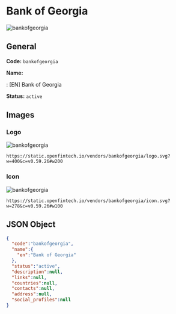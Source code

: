 
# Bank of Georgia 
![bankofgeorgia](https://static.openfintech.io/vendors/bankofgeorgia/logo.svg?w=400&c=v0.59.26#w200)  

## General 
 
**Code:** `bankofgeorgia` 
 
**Name:** 
 
:	[EN] Bank of Georgia 
 
**Status:** `active` 
 

## Images 

### Logo 
 
![bankofgeorgia](https://static.openfintech.io/vendors/bankofgeorgia/logo.svg?w=400&c=v0.59.26#w200)  

```
https://static.openfintech.io/vendors/bankofgeorgia/logo.svg?w=400&c=v0.59.26#w200
```  

### Icon 
 
![bankofgeorgia](https://static.openfintech.io/vendors/bankofgeorgia/icon.svg?w=278&c=v0.59.26#w100)  

```
https://static.openfintech.io/vendors/bankofgeorgia/icon.svg?w=278&c=v0.59.26#w100
```  

## JSON Object 

```json
{
  "code":"bankofgeorgia",
  "name":{
    "en":"Bank of Georgia"
  },
  "status":"active",
  "description":null,
  "links":null,
  "countries":null,
  "contacts":null,
  "address":null,
  "social_profiles":null
}
```  
